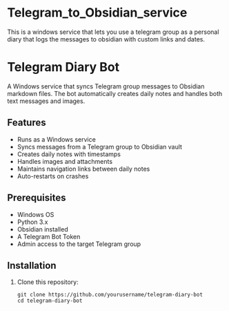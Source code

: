 # Telegram_to_Obsidian_service
This is a windows service that lets you use a telegram group as a personal diary that logs the messages to obsidian with custom links and dates.
# Telegram Diary Bot

A Windows service that syncs Telegram group messages to Obsidian markdown files. The bot automatically creates daily notes and handles both text messages and images.

## Features
- Runs as a Windows service
- Syncs messages from a Telegram group to Obsidian vault
- Creates daily notes with timestamps
- Handles images and attachments
- Maintains navigation links between daily notes
- Auto-restarts on crashes

## Prerequisites
- Windows OS
- Python 3.x
- Obsidian installed
- A Telegram Bot Token
- Admin access to the target Telegram group

## Installation

1. Clone this repository:
   ```git
   git clone https://github.com/yourusername/telegram-diary-bot
   cd telegram-diary-bot
```/

